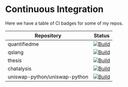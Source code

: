 Continuous Integration
======================

Here we have a table of CI badges for some of my repos.


| Repository   | Status |
| ------------ | ------ |
| quantifiedme | [![Build](https://github.com/ErikBjare/quantifiedme/actions/workflows/build.yml/badge.svg)](https://github.com/ErikBjare/quantifiedme/actions/workflows/build.yml)  |
| qslang       | [![Build](https://github.com/ErikBjare/QSlang/actions/workflows/build.yml/badge.svg)](https://github.com/ErikBjare/QSlang/actions/workflows/build.yml)  |
| thesis       | [![Build](https://github.com/ErikBjare/thesis/actions/workflows/test.yml/badge.svg)](https://github.com/ErikBjare/thesis/actions/workflows/test.yml)  |
| chatalysis   | [![Build](https://github.com/ErikBjare/chatalysis/actions/workflows/build.yml/badge.svg)](https://github.com/ErikBjare/chatalysis/actions/workflows/build.yml)  |
| uniswap-python/uniswap-python | [![Build](https://github.com/uniswap-python/uniswap-python/actions/workflows/test.yml/badge.svg)](https://github.com/uniswap-python/uniswap-python/actions/workflow/test.yml) |
